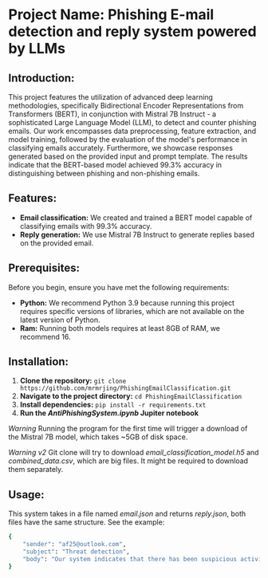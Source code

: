 # Project Name: Phishing E-mail detection and reply system powered by LLMs

## Introduction:
This project features the utilization of advanced deep learning methodologies, specifically Bidirectional Encoder Representations from Transformers (BERT), in conjunction with Mistral 7B Instruct - a sophisticated Large Language Model (LLM), to detect and counter phishing emails. Our work encompasses data preprocessing, feature extraction, and model training, followed by the evaluation of the model's performance in classifying emails accurately. Furthermore, we showcase responses generated based on the provided input and prompt template. The results indicate that the BERT-based model achieved 99.3\% accuracy in distinguishing between phishing and non-phishing emails.

## Features:
- **Email classification:** We created and trained a BERT model capable of classifying emails with 99.3% accuracy.
- **Reply generation:** We use Mistral 7B Instruct to generate replies based on the provided email.

## Prerequisites:
Before you begin, ensure you have met the following requirements:
- **Python:** We recommend Python 3.9 because running this project requires specific versions of libraries, which are not available on the latest version of Python.
- **Ram:**  Running both models requires at least 8GB of RAM, we recommend 16.

## Installation:
1. **Clone the repository:** `git clone https://github.com/mrmrjing/PhishingEmailClassification.git`
2. **Navigate to the project directory:** `cd PhishingEmailClassification`
3. **Install dependencies:** `pip install -r requirements.txt`
4. **Run the _AntiPhishingSystem.ipynb_ Jupiter notebook**

*Warning* Running the program for the first time will trigger a download of the Mistral 7B model, which takes ~5GB of disk space.

*Warning v2* Git clone will try to download _email_classification_model.h5_ and _combined_data.csv_, which are big files. It might be required to download them separately.

## Usage:
This system takes in a file named _email.json_ and returns _reply.json_, both files have the same structure. See the example:
```bash
{
    "sender": "af25@outlook.com",
    "subject": "Threat detection",
    "body": "Our system indicates that there has been suspicious activity detected on your account and we require your immediate attention to verify your account information to prevent any unauthorized access. Please click on the following link to proceed with the verification process: Failure to verify your account within the next 24 hours may result in temporary suspension or permanent closure of your account."
}
```

